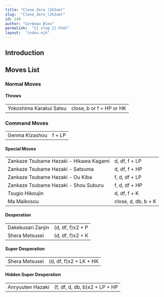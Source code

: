 ```yaml
---
title: "Clone Zero (2k2um)"
slug:  "Clone_Zero_(2k2um)"
id: 148
author: "Corbeau Bleu"
permalink:  "{{ slug }}.html"
layout:  "index.njk"
---
```


## Introduction

## Moves List

### Normal Moves

#### Throws

|                         |                          |
|-------------------------|--------------------------|
| Yokoshima Karakui Satsu | close, b or f + HP or HK |

### Command Moves

|                |        |
|----------------|--------|
| Genma Kizashou | f + LP |

#### Special Moves

|                                        |                     |
|----------------------------------------|---------------------|
| Zankaze Tsubame Hazaki - Hikawa Kagami | d, df, f + LP       |
| Zankaze Tsubame Hazaki - Satsuma       | d, df, f + HP       |
| Zankaze Tsubame Hazaki - Ou Kiba       | f, d, df + LP       |
| Zankaze Tsubame Hazaki - Shou Suburu   | f, d, df + HP       |
| Tsugio Hikoujin                        | d, df, f + K        |
| Ma Maikosou                            | close, d, db, b + K |

#### Desperation

|                   |                  |
|-------------------|------------------|
| Dakekusari Zanjin | (d, df, f)x2 + P |
| Shera Metsusei    | (d, df, f)x2 + K |

#### Super Desperation

|                |                        |
|----------------|------------------------|
| Shera Metsusei | (d, df, f)x2 + LK + HK |

#### Hidden Super Desperation

|                  |                               |
|------------------|-------------------------------|
| Anryuuten Hazaki | (f, df, d, db, b)x2 + LP + HP |
